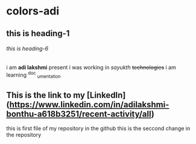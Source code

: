 # colors-adi
## this is heading-1
###### this is heading-6
i am **adi lakshmi** present i was working in _sayukth_  ~~technologies~~
i am learning <sup>doc</sup>  <sub>umentation</sub>

## This is the link to my [LinkedIn] (https://www.linkedin.com/in/adilakshmi-bonthu-a618b3251/recent-activity/all)

this is first file of my repository in the github
this is the seccond change in the repository
